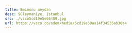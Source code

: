 ```yaml
---
title: Eminönü meydan
desc: Süleymaniye, Istanbul
src: ./vsco5cd19e5e66489.jpg
url: https://vsco.co/adem/media/5cd19e59aa14f34535ab38a4
---
```

